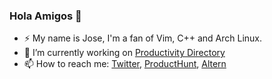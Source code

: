 ### Hola Amigos 👋

- ⚡ My name is Jose, I'm a fan of Vim, C++ and Arch Linux.
- 🔭 I’m currently working on [Productivity Directory](https://productivity.directory)
- 📫 How to reach me: [Twitter](https://x.com/stan8086), [ProductHunt](https://producthunt.com/@stan8086), [Altern](https://altern.ai/@stan8086)

<!--
**stan8086/stan8086** is a ✨ _special_ ✨ repository because its `README.md` (this file) appears on your GitHub profile.

Here are some ideas to get you started:


- 🌱 I’m currently learning ...
- 👯 I’m looking to collaborate on ...
- 🤔 I’m looking for help with ...
- 💬 Ask me about ...
- 📫 How to reach me: ...
- 😄 Pronouns: ...
- ⚡ Fun fact: ...
-->
